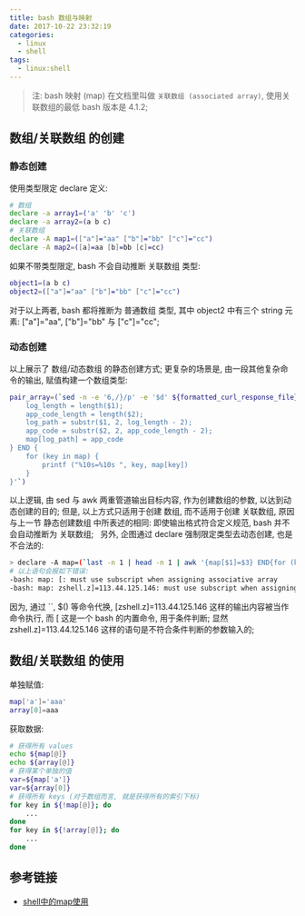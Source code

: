 ```yaml
---
title: bash 数组与映射
date: 2017-10-22 23:32:19
categories:
  - linux
  - shell
tags:
  - linux:shell
---
```


> 注: bash 映射 (map) 在文档里叫做 `关联数组 (associated array)`, 使用关联数组的最低 bash 版本是 4.1.2;

<!--more-->

## **数组/关联数组 的创建**
### **静态创建**
使用类型限定 declare 定义:
``` bash
# 数组
declare -a array1=('a' 'b' 'c')
declare -a array2=(a b c)
# 关联数组
declare -A map1=(["a"]="aa" ["b"]="bb" ["c"]="cc")
declare -A map2=([a]=aa [b]=bb [c]=cc)
```
如果不带类型限定, bash 不会自动推断 关联数组 类型:
``` bash
object1=(a b c)
object2=(["a"]="aa" ["b"]="bb" ["c"]="cc")
```
对于以上两者, bash 都将推断为 普通数组 类型, 其中 object2 中有三个 string 元素: ["a"]="aa", ["b"]="bb" 与 ["c"]="cc";

### **动态创建**
以上展示了 数组/动态数组 的静态创建方式;
更复杂的场景是, 由一段其他复杂命令的输出, 赋值构建一个数组类型:
``` bash
pair_array=(`sed -n -e '6,/}/p' -e '$d' ${formatted_curl_response_file} | awk -F ':' '{
    log_length = length($1);
    app_code_length = length($2);
    log_path = substr($1, 2, log_length - 2);
    app_code = substr($2, 2, app_code_length - 2);
    map[log_path] = app_code
} END {
    for (key in map) {
        printf ("%10s=%10s ", key, map[key])
    }
}'`)
```
以上逻辑, 由 sed 与 awk 两重管道输出目标内容, 作为创建数组的参数, 以达到动态创建的目的;
但是, 以上方式只适用于创建 数组, 而不适用于创建 关联数组, 原因与上一节 静态创建数组 中所表述的相同: 即使输出格式符合定义规范, bash 并不会自动推断为 关联数组;
&nbsp;
另外, 企图通过 declare 强制限定类型去动态创建, 也是不合法的:
``` bash
> declare -A map=(`last -n 1 | head -n 1 | awk '{map[$1]=$3} END{for (key in map) {printf ("[%10s]=%10s ", key, map[key])}}'`)
# 以上语句会报如下错误:
-bash: map: [: must use subscript when assigning associative array
-bash: map: zshell.z]=113.44.125.146: must use subscript when assigning associative array
```
因为, 通过 ``, $() 等命令代换, [zshell.z]=113.44.125.146 这样的输出内容被当作命令执行, 而 [ 这是一个 bash 的内置命令, 用于条件判断;
显然 zshell.z]=113.44.125.146 这样的语句是不符合条件判断的参数输入的;

## **数组/关联数组 的使用**
单独赋值:
``` bash
map['a']='aaa'
array[0]=aaa
```
获取数据:
``` bash
# 获得所有 values
echo ${map[@]}
echo ${array[@]}
# 获得某个单独的值
var=${map['a']}
var=${array[0]}
# 获得所有 keys (对于数组而言, 就是获得所有的索引下标)
for key in ${!map[@]}; do
    ...
done
for key in ${!array[@]}; do
    ...
done
```

## **参考链接**
- [shell中的map使用](http://blog.csdn.net/adermxl/article/details/41145019)

